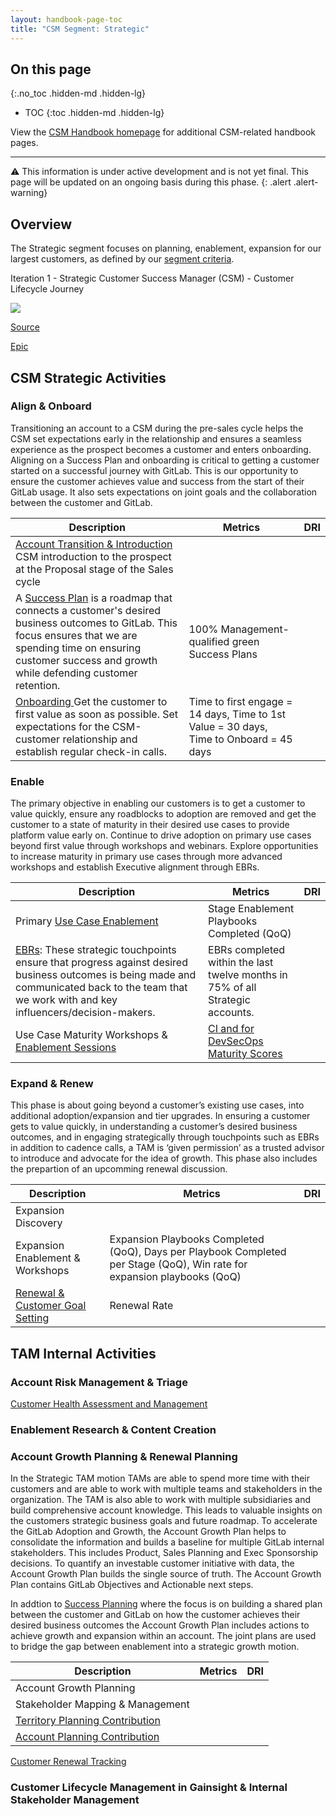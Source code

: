 ```yaml
---
layout: handbook-page-toc
title: "CSM Segment: Strategic"
---
```

## On this page
{:.no_toc .hidden-md .hidden-lg}

- TOC
{:toc .hidden-md .hidden-lg}

View the [CSM Handbook homepage](/handbook/customer-success/csm/) for additional CSM-related handbook pages.

---

⚠️ This information is under active development and is not yet final. This page will be updated on an ongoing basis during this phase.
{: .alert .alert-warning}

## Overview

The Strategic segment focuses on planning, enablement, expansion for our largest customers, as defined by our [segment criteria](https://gitlab.com/gitlab-com/customer-success/csm/-/wikis/CSM-Segments).

Iteration 1 - Strategic Customer Success Manager (CSM) - Customer Lifecycle Journey

<img src="/images/handbook/customer-success/ht-tam-customer-journey.png">

[Source](https://lucid.app/lucidchart/4fcdb329-8367-44e0-a1c4-d1c0fd1c2362/edit?invitationId=inv_ab8b15ca-1360-4f53-ab72-1da8e092b620&page=0_0#)

[Epic](https://gitlab.com/groups/gitlab-com/customer-success/-/epics/80)

## CSM Strategic Activities

### Align & Onboard

Transitioning an account to a CSM during the pre-sales cycle helps the CSM set expectations early in the relationship and ensures a seamless experience as the prospect becomes a customer and enters onboarding. Aligning on a Success Plan and onboarding is critical to getting a customer started on a successful journey with GitLab. This is our opportunity to ensure the customer achieves value and success from the start of their GitLab usage. It also sets expectations on joint goals and  the collaboration between the customer and GitLab.

| Description | Metrics | DRI |
|---|---|---|
| [Account Transition & Introduction](/handbook/customer-success/pre-sales-post-sales-transition/) CSM introduction to the prospect at the Proposal stage of the Sales cycle |  |  |
| A [Success Plan](/handbook/customer-success/csm/success-plans/) is a roadmap that connects a customer's desired business outcomes to GitLab. This focus ensures that we are spending time on ensuring customer success and growth while defending customer retention. | 100% Management-qualified green Success Plans |  |
| [Onboarding ](/handbook/customer-success/csm/onboarding/) Get the customer to first value as soon as possible. Set expectations for the CSM-customer relationship and establish regular check-in calls. | Time to first engage = 14 days, Time to 1st Value = 30 days, Time to Onboard = 45 days |  |

### Enable

The primary objective in enabling our customers is to get a customer to value quickly, ensure any roadblocks to adoption are removed and get the customer to a state of maturity in their desired use cases to provide platform value early on. Continue to drive adoption on primary use cases beyond first value through workshops and webinars. Explore opportunities to increase maturity in primary use cases through more advanced workshops and establish Executive alignment through EBRs.

| Description | Metrics | DRI |
|---|---|---|
| Primary [Use Case Enablement](/handbook/customer-success/csm/stage-enablement-and-expansion/) | Stage Enablement Playbooks Completed (QoQ) |  |
| [EBRs](/handbook/customer-success/csm/ebr/):  These strategic touchpoints ensure that progress against desired business outcomes is being made and communicated back to the team that we work with and key influencers/decision-makers. | EBRs completed within the last twelve months in 75% of all Strategic accounts.|  |
| Use Case Maturity Workshops & [Enablement Sessions](/handbook/customer-success/csm/stage-enablement-and-expansion/) | [CI and for DevSecOps Maturity Scores](/handbook/customer-success/csm/#big-rock-2-expertise-in-driving-ci-and-devsecops-adoption--expansion) |  |

### Expand & Renew

This phase is about going beyond a customer’s existing use cases, into additional adoption/expansion and tier upgrades.  In ensuring a customer gets to value quickly, in understanding a customer’s desired business outcomes, and in engaging strategically through touchpoints such as EBRs in addition to cadence calls, a TAM is ‘given permission’ as a trusted advisor to introduce and advocate for the idea of growth. This phase also includes the prepartion of an upcomming renewal discussion.

| Description | Metrics | DRI |
|---|---|---|
| Expansion Discovery |  |  |
| Expansion Enablement & Workshops | Expansion Playbooks Completed (QoQ), Days per Playbook Completed per Stage (QoQ), Win rate for expansion playbooks (QoQ) |  |
| [Renewal & Customer Goal Setting](/handbook/customer-success/csm/renewals/) | Renewal Rate |  |

## TAM Internal Activities

### Account Risk Management & Triage

[Customer Health Assessment and Management](/handbook/customer-success/csm/health-score-triage/)

### Enablement Research & Content Creation

### Account Growth Planning & Renewal Planning

In the Strategic TAM motion TAMs are able to spend more time with their customers and are able to work with multiple teams and stakeholders in the organization. The TAM is also able to work with multiple subsidiaries and build comprehensive account knowledge. This leads to valuable insights on the customers strategic business goals and future roadmap. To accelerate the GitLab Adoption and Growth, the Account Growth Plan helps to consolidate the information and builds a baseline for multiple GitLab internal stakeholders. This includes Product, Sales Planning and Exec Sponsorship decisions. To quantify an investable customer initiative with data, the Account Growth Plan builds the single source of truth. The Account Growth Plan contains GitLab Objectives and Actionable next steps.

In addtion to [Success Planning](/handbook/customer-success/csm/success-plans/) where the focus is on building a shared plan between the customer and GitLab on how the customer achieves their desired business outcomes the Account Growth Plan includes actions to achieve growth and expansion within an account. The joint plans are used to bridge the gap between enablement into a strategic growth motion. 

| Description | Metrics | DRI |
|---|---|---|
| Account Growth Planning |  |  |
| Stakeholder Mapping & Management |  |  |
| [Territory Planning Contribution](/handbook/sales/territory-planning/) |  |  |
| [Account Planning Contribution](/handbook/sales/account-planning/) |  |  |

[Customer Renewal Tracking](/handbook/customer-success/csm/renewals/)

### Customer Lifecycle Management in Gainsight & Internal Stakeholder Management
